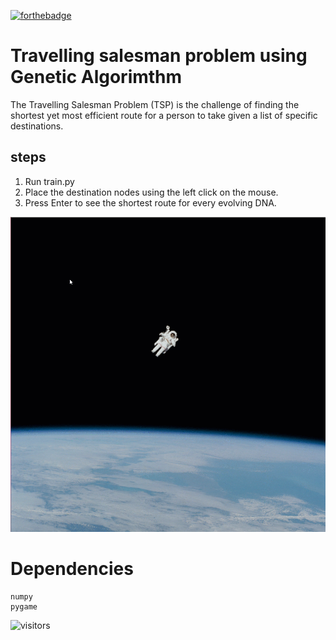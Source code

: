 [![forthebadge](https://forthebadge.com/images/badges/made-with-python.svg)](https://forthebadge.com)

# Travelling salesman problem using Genetic Algorimthm
The Travelling Salesman Problem (TSP) is the challenge of finding the shortest yet most efficient route for a person to take given a list of specific destinations.

## steps
1. Run train.py 
2. Place the destination nodes using the left click on the mouse. 
3. Press Enter to see the shortest route for every evolving DNA. <br>

![Alt Text](Media\GENETIC.gif) <br>

 

# Dependencies

```
numpy
pygame
```

![visitors](https://visitor-badge.glitch.me/badge?page_id=page.https://github.com/R4j4n/Travelling-salesman-problem-using-Genetic-Algorimthm)